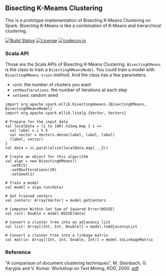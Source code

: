 ## Bisecting K-Meams Clustering

This is a prototype implementation of Bisecting K-Means Clustering on Spark.
Bisecting K-Means is like a combination of K-Means and hierarchical clustering.

[![Build Status](https://travis-ci.org/yu-iskw/bisecting-kmeans.svg)](https://travis-ci.org/yu-iskw/bisecting-kmeans)
[![License](http://img.shields.io/:license-Apache%202-red.svg)](http://www.apache.org/licenses/LICENSE-2.0.txt)
[![codecov.io](http://codecov.io/github/yu-iskw/bisecting-kmeans/coverage.svg?branch=master)](http://codecov.io/github/yu-iskw/bisecting-kmeans?branch=master)


### Scala API

Those are the Scala APIs of Bisecting K-Means Clustering.
`BisectingKMeans` is the class to train a `BisectingKMeansModel`.
You could train a model with `BisectingKMeans.train` method.
And the class has a few parameters.

- `setK`: the number of clusters you want
- `setMaxIterations`: the number of iterations at each step
- `setSeed`: random seed

```
import org.apache.spark.mllib.bisectingkmeans.{BisectingKMeans, BisectingKMeansModel}
import org.apache.spark.mllib.linalg.{Vector, Vectors}

# Prepare for the input data
val localData = (1 to 100).toSeq.map { i =>
  val label = i % 5
  val vector = Vectors.dense(label, label, label)
  (label, vector)
}
val data = sc.parallelize(localData.map(_._2))

# Create an object for this algorithm
val algo = new BisectingKMeans()
  .setK(5)
  .setMaxIterations(20)
  .setSeed(1)

# Train a model
val model = algo.run(data)

# Get trained centers
val centers: Array[Vector] = model.getCenters

# Computes Within Set Sum of Squared Error(WSSSE)
val cost: Double = model.WSSSE(data)

# Convert a cluster tree into an adjacency list
val list: Array[(Int, Int, Double)] = model.toAdjacencyList

# Convert a cluster tree into a linkage matrix
val matrix: Array[(Int, Int, Double, Int)] = model.toLinkageMatrix
```

### Reference

"A comparison of document clustering techniques", M. Steinbach, G. Karypis and V. Kumar. Workshop on Text Mining, KDD, 2000. [pdf](http://cs.fit.edu/~pkc/classes/ml-internet/papers/steinbach00tr.pdf)

